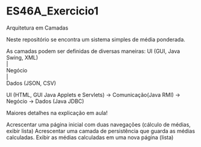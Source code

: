 # ES46A_Exercicio1

Arquitetura em Camadas

Neste repositório se encontra um sistema simples de média ponderada.

As camadas podem ser definidas de diversas maneiras: 
UI (GUI, Java Swing, XML)              
    |                                           
Negócio                                    
    |                                           
Dados (JSON, CSV)                        



UI (HTML, GUI Java Applets e Servlets) -> Comunicação(Java RMI) -> Negócio -> Dados (Java JDBC)

Maiores detalhes na explicação em aula!
									   
Acrescentar uma página inicial com duas navegações (cálculo de médias, exibir lista)
Acrescentar uma camada de persistência que guarda as médias calculadas. 
Exibir as médias calculadas em uma nova página (lista)